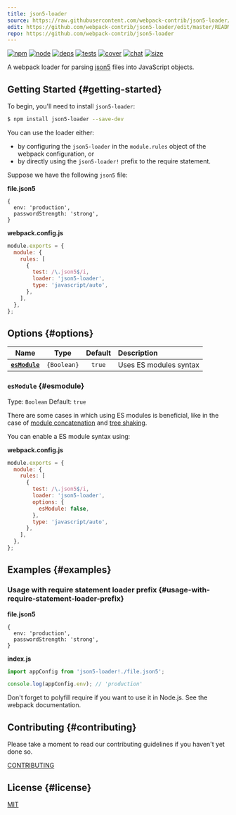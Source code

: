 ```yaml
---
title: json5-loader
source: https://raw.githubusercontent.com/webpack-contrib/json5-loader/master/README.md
edit: https://github.com/webpack-contrib/json5-loader/edit/master/README.md
repo: https://github.com/webpack-contrib/json5-loader
---
```



[![npm][npm]][npm-url]
[![node][node]][node-url]
[![deps][deps]][deps-url]
[![tests][tests]][tests-url]
[![cover][cover]][cover-url]
[![chat][chat]][chat-url]
[![size][size]][size-url]



A webpack loader for parsing [json5](https://json5.org/) files into JavaScript objects.

## Getting Started {#getting-started}

To begin, you'll need to install `json5-loader`:

```sh
$ npm install json5-loader --save-dev
```

You can use the loader either:

- by configuring the `json5-loader` in the `module.rules` object of the webpack configuration, or
- by directly using the `json5-loader!` prefix to the require statement.

Suppose we have the following `json5` file:

**file.json5**

```json5
{
  env: 'production',
  passwordStrength: 'strong',
}
```

**webpack.config.js**

```js
module.exports = {
  module: {
    rules: [
      {
        test: /\.json5$/i,
        loader: 'json5-loader',
        type: 'javascript/auto',
      },
    ],
  },
};
```

## Options {#options}

|            Name             |    Type     | Default | Description            |
| :-------------------------: | :---------: | :-----: | :--------------------- |
| **[`esModule`](#esmodule)** | `{Boolean}` | `true`  | Uses ES modules syntax |

### `esModule` {#esmodule}

Type: `Boolean`
Default: `true`

There are some cases in which using ES modules is beneficial, like in the case of [module concatenation](/plugins/module-concatenation-plugin/) and [tree shaking](/guides/tree-shaking/).

You can enable a ES module syntax using:

**webpack.config.js**

```js
module.exports = {
  module: {
    rules: [
      {
        test: /\.json5$/i,
        loader: 'json5-loader',
        options: {
          esModule: false,
        },
        type: 'javascript/auto',
      },
    ],
  },
};
```

## Examples {#examples}

### Usage with require statement loader prefix {#usage-with-require-statement-loader-prefix}

**file.json5**

```json5
{
  env: 'production',
  passwordStrength: 'strong',
}
```

**index.js**

```js
import appConfig from 'json5-loader!./file.json5';

console.log(appConfig.env); // 'production'
```

Don't forget to polyfill require if you want to use it in Node.js. See the webpack documentation.

## Contributing {#contributing}

Please take a moment to read our contributing guidelines if you haven't yet done so.

[CONTRIBUTING](https://github.com/webpack-contrib/json5-loader/blob/master/.github/CONTRIBUTING.md)

## License {#license}

[MIT](https://github.com/webpack-contrib/json5-loader/blob/master/LICENSE)

[npm]: https://img.shields.io/npm/v/json5-loader.svg
[npm-url]: https://npmjs.com/package/json5-loader
[node]: https://img.shields.io/node/v/json5-loader.svg
[node-url]: https://nodejs.org/
[deps]: https://david-dm.org/webpack-contrib/json5-loader.svg
[deps-url]: https://david-dm.org/webpack-contrib/json5-loader
[tests]: https://github.com/webpack-contrib/json5-loader/workflows/json5-loader/badge.svg
[tests-url]: https://github.com/webpack-contrib/json5-loader/actions
[cover]: https://codecov.io/gh/webpack-contrib/json5-loader/branch/master/graph/badge.svg
[cover-url]: https://codecov.io/gh/webpack-contrib/json5-loader
[chat]: https://img.shields.io/badge/gitter-webpack%2Fwebpack-brightgreen.svg
[chat-url]: https://gitter.im/webpack/webpack
[size]: https://packagephobia.now.sh/badge?p=json5-loader
[size-url]: https://packagephobia.now.sh/result?p=json5-loader
